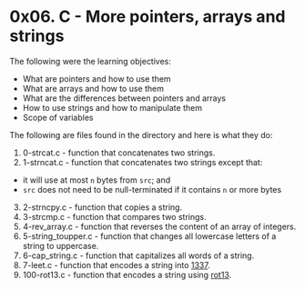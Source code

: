 # 0x06. C - More pointers, arrays and strings
The following were the learning objectives:
- What are pointers and how to use them
-   What are arrays and how to use them
-   What are the differences between pointers and arrays
-   How to use strings and how to manipulate them
-   Scope of variables

The following are files found in the directory and  here is what they do:
1. 0-strcat.c - function that concatenates two strings.
2. 1-strncat.c - function that concatenates two strings except that:
-   it will use at most  `n`  bytes from  `src`; and
-   `src`  does not need to be null-terminated if it contains  `n`  or more bytes
3. 2-strncpy.c - function that copies a string.
4. 3-strcmp.c - function that compares two strings.
5. 4-rev_array.c - function that reverses the content of an array of integers.
6. 5-string_toupper.c - function that changes all lowercase letters of a string to uppercase.
7. 6-cap_string.c - function that capitalizes all words of a string.
8. 7-leet.c - function that encodes a string into [1337](https://intranet.alxswe.com/rltoken/9v9KfpvWnL0GoMu5mozbug "1337").
10. 100-rot13.c - function that encodes a string using [rot13](https://intranet.alxswe.com/rltoken/YRxmNA7BnP6yZhl09TKX3A "rot13").